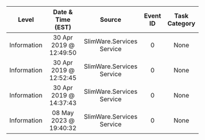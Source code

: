 | Level | Date & Time (EST) | Source | Event ID | Task Category |
|:-:|:-:|:-:|:-:|:-:|
| Information | 30 Apr 2019 @ 12:49:50 | SlimWare.Services Service | 0 | None |
| Information | 30 Apr 2019 @ 12:52:45 | SlimWare.Services Service | 0 | None |
| Information | 30 Apr 2019 @ 14:37:43 | SlimWare.Services Service | 0 | None |
| Information | 08 May 2023 @ 19:40:32 | SlimWare.Services Service | 0 | None |
